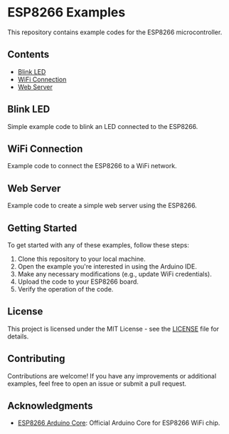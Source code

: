 # ESP8266 Examples

This repository contains example codes for the ESP8266 microcontroller.

## Contents

- [Blink LED](#blink-led)
- [WiFi Connection](#wifi-connection)
- [Web Server](#web-server)

## Blink LED

Simple example code to blink an LED connected to the ESP8266.

## WiFi Connection

Example code to connect the ESP8266 to a WiFi network.

## Web Server

Example code to create a simple web server using the ESP8266.

## Getting Started

To get started with any of these examples, follow these steps:

1. Clone this repository to your local machine.
2. Open the example you're interested in using the Arduino IDE.
3. Make any necessary modifications (e.g., update WiFi credentials).
4. Upload the code to your ESP8266 board.
5. Verify the operation of the code.

## License

This project is licensed under the MIT License - see the [LICENSE](LICENSE) file for details.

## Contributing

Contributions are welcome! If you have any improvements or additional examples, feel free to open an issue or submit a pull request.

## Acknowledgments

- [ESP8266 Arduino Core](https://github.com/esp8266/Arduino): Official Arduino Core for ESP8266 WiFi chip.

